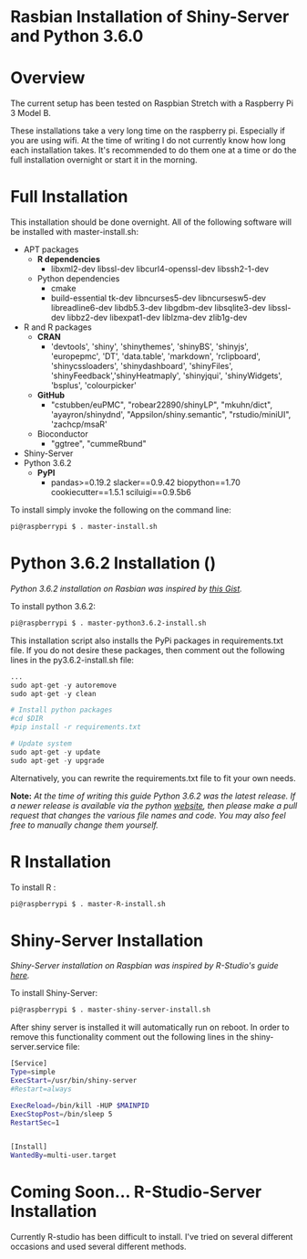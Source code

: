 Rasbian Installation of Shiny-Server and Python 3.6.0
======================================================
# Overview

The current setup has been tested on Raspbian Stretch with a 
Raspberry Pi 3 Model B.  

These installations take a very long time on the raspberry pi.  Especially
if you are using wifi.  At the time of writing I do not currently know how long each installation takes.
It's recommended to do them one at a time or do the full installation overnight or start it in the morning.

# Full Installation
This installation should be done overnight.
All of the following software will be installed with master-install.sh:
* APT packages
  * **R dependencies** 
    * libxml2-dev libssl-dev libcurl4-openssl-dev libssh2-1-dev
  * Python dependencies
    * cmake
    * build-essential tk-dev libncurses5-dev libncursesw5-dev libreadline6-dev libdb5.3-dev libgdbm-dev libsqlite3-dev libssl-dev libbz2-dev libexpat1-dev liblzma-dev zlib1g-dev
* R and R packages
  * **CRAN**
    * 'devtools', 'shiny', 'shinythemes', 'shinyBS', 'shinyjs', 'europepmc', 'DT', 'data.table', 'markdown', 'rclipboard', 'shinycssloaders', 'shinydashboard', 'shinyFiles', 'shinyFeedback','shinyHeatmaply', 'shinyjqui', 'shinyWidgets', 'bsplus', 'colourpicker'
  * **GitHub**
    * "cstubben/euPMC", "robear22890/shinyLP", "mkuhn/dict", 'ayayron/shinydnd', "Appsilon/shiny.semantic", "rstudio/miniUI", 'zachcp/msaR'
  * Bioconductor
    * "ggtree", "cummeRbund"
* Shiny-Server
* Python 3.6.2
  * **PyPI**
    * pandas>=0.19.2
      slacker==0.9.42
      biopython==1.70
      cookiecutter==1.5.1
      sciluigi==0.9.5b6

To install simply invoke the following on the command line:
```bash
pi@raspberrypi $ . master-install.sh
```
# Python 3.6.2 Installation ()
_Python 3.6.2 installation on Rasbian was inspired by
[this Gist](https://gist.github.com/dschep/24aa61672a2092246eaca2824400d37f)._

To install python 3.6.2:
```bash
pi@raspberrypi $ . master-python3.6.2-install.sh
```

This installation script also installs the PyPi packages in requirements.txt file.
If you do not desire these packages, then comment out the following lines in the py3.6.2-install.sh file:
```python
...
sudo apt-get -y autoremove
sudo apt-get -y clean

# Install python packages
#cd $DIR
#pip install -r requirements.txt

# Update system
sudo apt-get -y update
sudo apt-get -y upgrade
```

Alternatively, you can rewrite the requirements.txt file to fit your own needs.

**Note:** _At the time of writing this guide Python 3.6.2 was the latest release.  If a newer release is 
available via the python [website](https://www.python.org/downloads/source/), then please make a pull
request that changes the various file names and code.  You may also feel free to manually change them yourself._

# R Installation
To install R :
```bash
pi@raspberrypi $ . master-R-install.sh
```

# Shiny-Server Installation
_Shiny-Server installation on Raspbian was inspired by R-Studio's guide [here](https://github.com/rstudio/shiny-server/wiki/Building-Shiny-Server-from-Source#installation)._

To install Shiny-Server:
```bash
pi@raspberrypi $ . master-shiny-server-install.sh
```

After shiny server is installed it will automatically run on reboot.  In order to
remove this functionality comment out the following lines in the shiny-server.service file:
```bash
[Service]
Type=simple
ExecStart=/usr/bin/shiny-server
#Restart=always

ExecReload=/bin/kill -HUP $MAINPID
ExecStopPost=/bin/sleep 5
RestartSec=1


[Install]
WantedBy=multi-user.target
```

# Coming Soon... R-Studio-Server Installation

Currently R-studio has been difficult to install.  I've tried on several different occasions and used several different methods.
